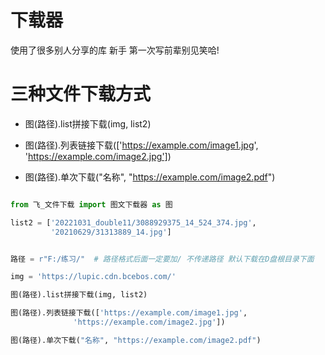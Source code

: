 # 下载器
使用了很多别人分享的库 新手 第一次写前辈别见笑哈!


三种文件下载方式
===


+ 图(路径).list拼接下载(img, list2)

+ 图(路径).列表链接下载(['https://example.com/image1.jpg',
              'https://example.com/image2.jpg'])

+ 图(路径).单次下载("名称", "https://example.com/image2.pdf")

```python

from 飞_文件下载 import 图文下载器 as 图

list2 = ['20221031_double11/3088929375_14_524_374.jpg',
         '20210629/31313889_14.jpg']


路径 = r"F:/练习/"  # 路径格式后面一定要加/ 不传递路径 默认下载在D盘根目录下面

img = 'https://lupic.cdn.bcebos.com/'
```

```python
图(路径).list拼接下载(img, list2)

图(路径).列表链接下载(['https://example.com/image1.jpg',
              'https://example.com/image2.jpg'])

图(路径).单次下载("名称", "https://example.com/image2.pdf")
```
